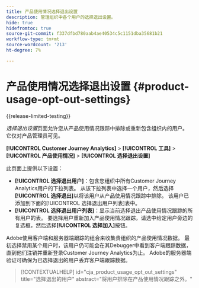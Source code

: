 ```yaml
---
title: 产品使用情况选择退出设置
description: 管理组织中各个用户的选择退出设置。
hide: true
hidefromtoc: true
source-git-commit: f337dfbd780aab4ae40534c5c1151dba35681b21
workflow-type: tm+mt
source-wordcount: '213'
ht-degree: 7%

---
```


# 产品使用情况选择退出设置 {#product-usage-opt-out-settings}

{{release-limited-testing}}

_选择退出设置_&#x200B;页面允许您从产品使用情况跟踪中排除或重新包含组织内的用户。 它仅对产品管理员可见。

**[!UICONTROL Customer Journey Analytics]** > **[!UICONTROL 工具]** > **[!UICONTROL 产品使用情况]** > **[!UICONTROL 选择退出设置]**

此页面上提供以下设置：

* **[!UICONTROL 选择退出用户]**：包含您组织中所有Customer Journey Analytics用户的下拉列表。 从该下拉列表中选择一个用户，然后选择&#x200B;**[!UICONTROL 选择退出]**&#x200B;以将该用户从产品使用情况跟踪中排除。 该用户已添加到下面的[!UICONTROL 选择退出用户列表]表中。
* **[!UICONTROL 选择退出用户列表]**：显示当前选择退出产品使用情况跟踪的所有用户的表。 要选择用户重新加入产品使用情况跟踪，请选中给定用户旁边的复选框，然后选择&#x200B;**[!UICONTROL 选择加入]**&#x200B;按钮。

Adobe使用客户端和服务器端跟踪的组合来收集贵组织的产品使用情况数据。 最初选择禁用某个用户时，该用户仍可能会在其Debugger中看到客户端跟踪数据，直到他们注销并重新登录Customer Journey Analytics为止。 Adobe的服务器端验证可确保为已选择退出的用户丢弃客户端跟踪数据。

>[!CONTEXTUALHELP]
>id="cja_product_usage_opt_out_settings"
>title="选择退出的用户"
>abstract="将用户排除在产品使用情况跟踪之外。"
